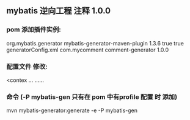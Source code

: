 **mybatis 逆向工程 注释 1.0.0**
---


### pom 添加插件实例:
<plugin>
    <groupId>org.mybatis.generator</groupId>
    <artifactId>mybatis-generator-maven-plugin</artifactId>
    <version>1.3.6</version>
    <configuration>
        <verbose>true</verbose>
        <overwrite>true</overwrite>
        <configurationFile>generatorConfig.xml</configurationFile>
    </configuration>
    <dependencies>
        <dependency>
            <groupId>com.mycomment</groupId>
            <artifactId>comment-generator</artifactId>
            <version>1.0.0</version>
        </dependency>
    </dependencies>
</plugin>

### 配置文件 修改:
 <contex ...
 <property name="javaFileEncoding" value="UTF-8"/>
 ......
 <commentGenerator type="MyCommentGenerator">
             <property name="suppressAllComments" value="true"/>
         </commentGenerator>
         

### 命令 (-P mybatis-gen 只有在 pom 中有profile 配置 时 添加)
mvn mybatis-generator:generate -e -P mybatis-gen